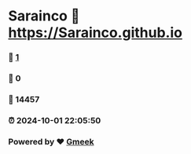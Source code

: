 # Sarainco :link: https://Sarainco.github.io 
### :page_facing_up: [1](https://Sarainco.github.io/tag.html) 
### :speech_balloon: 0 
### :hibiscus: 14457 
### :alarm_clock: 2024-10-01 22:05:50 
### Powered by :heart: [Gmeek](https://github.com/Meekdai/Gmeek)
